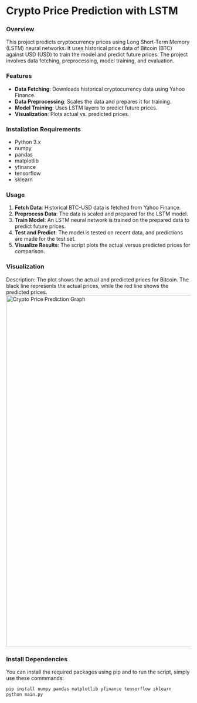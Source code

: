 # **Crypto Price Prediction with LSTM**

### **Overview**
This project predicts cryptocurrency prices using Long Short-Term Memory (LSTM) neural networks. It uses historical price data of Bitcoin (BTC) against USD (USD) to train the model and predict future prices. The project involves data fetching, preprocessing, model training, and evaluation.

### **Features**
- **Data Fetching**: Downloads historical cryptocurrency data using Yahoo Finance.
- **Data Preprocessing**: Scales the data and prepares it for training.
- **Model Training**: Uses LSTM layers to predict future prices.
- **Visualization**: Plots actual vs. predicted prices.

### **Installation Requirements**
- Python 3.x
- numpy
- pandas
- matplotlib
- yfinance
- tensorflow
- sklearn


### **Usage**
1. **Fetch Data**: Historical BTC-USD data is fetched from Yahoo Finance.
2. **Preprocess Data**: The data is scaled and prepared for the LSTM model.
3. **Train Model**: An LSTM neural network is trained on the prepared data to predict future prices.
4. **Test and Predict**: The model is tested on recent data, and predictions are made for the test set.
5. **Visualize Results**: The script plots the actual versus predicted prices for comparison.


### **Visualization**
Description: The plot shows the actual and predicted prices for Bitcoin. The black line represents the actual prices, while the red line shows the predicted prices.
<img width="956" alt="Crypto Price Prediction Graph" src="https://github.com/user-attachments/assets/a10254b9-5d37-4740-9b8f-9965a51b4155">


### **Install Dependencies**
You can install the required packages using pip and to run the script, simply use these commmands: 
```bash
pip install numpy pandas matplotlib yfinance tensorflow sklearn
python main.py



